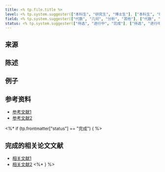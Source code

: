 ```yaml
---
title: <% tp.file.title %> 
level: <% tp.system.suggester(["本科生", "研究生", "博士生"], ["本科生", "研究生", "博士生"]) %>
field: <% tp.system.suggester(["代数", "几何", "分析", "其他"], ["代数", "几何", "分析", "其他"]) %>
status: <% tp.system.suggester(["待选", "进行中", "完成"], ["待选", "进行中", "完成"]) %>
---
```


## 来源
<!-- 记录论文题目的来源 -->

## 陈述
<!-- 论文的主题和问题 -->

## 例子
<!-- 提供相关的例子 -->

## 参考资料
<!-- 一般参考资料 -->
- [参考文献1]()
- [参考文献2]()

<%* if (tp.frontmatter["status"] == "完成") { %>
## 完成的相关论文文献
- [相关文献1]()
- [相关文献2]()
<%* } %>